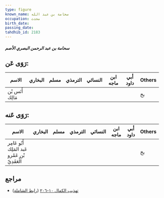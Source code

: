 ```yaml
---
type: figure
known_name: سحامة بن عبد الله
occupation: محدث
birth_date:
passing_date:
tahdhib_id: 2183
---
```

##### سحامة بن عبد الرحمن البصري الأصم

## رَوَى عَن:
| الاسم            | البخاري | مسلم | الترمذي | النسائي | ابن ماجه | أبي داود | Others |
| ---------------- | ------- | ---- | ------- | ------- | -------- | -------- | ------ |
| أَنَس بْن مَالِك |         |      |         |         |          |          | بخ     |
## رَوَى عَنه:
| الاسم                                            | البخاري | مسلم | الترمذي | النسائي | ابن ماجه | أبي داود | Others |
| ------------------------------------------------ | ------- | ---- | ------- | ------- | -------- | -------- | ------ |
| أَبُو عَامِر عَبد المَلِك بْن عَمْرو الْعَقَدِيّ |         |      |         |         |          |          | بخ     |
## مراجع
- [تهذيب الكمال ١٠-٢٠٦](obsidian://open?vault=Tahdhib-al-Kamal&file=Figures/٢١٨٣-سحامة%20بن%20عبد%20الرحمن%20البصري%20الأصم) ([رابط الشاملة](https://shamela.ws/book/3722/4978))